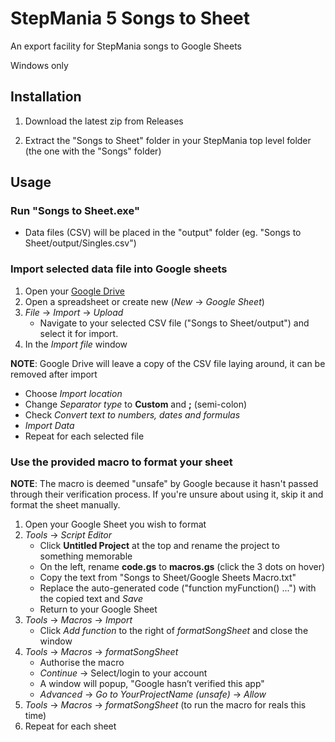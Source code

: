 # StepMania 5 Songs to Sheet

An export facility for StepMania songs to Google Sheets

Windows only

## Installation

1. Download the latest zip from Releases

2. Extract the "Songs to Sheet" folder in your StepMania top level folder (the one with the "Songs" folder)

## Usage

### Run "Songs to Sheet.exe"

* Data files (CSV) will be placed in the "output" folder (eg. "Songs to Sheet/output/Singles.csv")

### Import selected data file into Google sheets

1. Open your [Google Drive](https://drive.google.com)
2. Open a spreadsheet or create new (_New_ -> _Google Sheet_)
3. _File_ -> _Import_ -> _Upload_
   * Navigate to your selected CSV file ("Songs to Sheet/output") and select it for import.
4. In the _Import file_ window

__NOTE__: Google Drive will leave a copy of the CSV file laying around, it can be removed after import

   * Choose _Import location_
   * Change _Separator type_ to __Custom__ and __;__ (semi-colon)
   * Check _Convert text to numbers, dates and formulas_
   * _Import Data_
   * Repeat for each selected file

### Use the provided macro to format your sheet

__NOTE__: The macro is deemed "unsafe" by Google because it hasn't passed through their verification process.
If you're unsure about using it, skip it and format the sheet manually.

1. Open your Google Sheet you wish to format
2. _Tools_ -> _Script Editor_
   * Click __Untitled Project__ at the top and rename the project to something memorable
   * On the left, rename __code.gs__ to __macros.gs__ (click the 3 dots on hover)
   * Copy the text from "Songs to Sheet/Google Sheets Macro.txt"
   * Replace the auto-generated code ("function myFunction() ...") with the copied text and _Save_
   * Return to your Google Sheet
3. _Tools_ -> _Macros_ -> _Import_
   * Click _Add function_ to the right of _formatSongSheet_ and close the window
4. _Tools_ -> _Macros_ -> _formatSongSheet_
   * Authorise the macro
   * _Continue_ -> Select/login to your account
   * A window will popup, "Google hasn’t verified this app"
   * _Advanced_ -> _Go to YourProjectName (unsafe)_ -> _Allow_
5. _Tools_ -> _Macros_ -> _formatSongSheet_ (to run the macro for reals this time)
6. Repeat for each sheet
